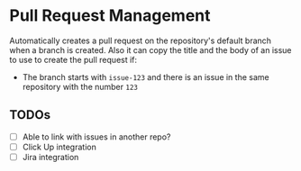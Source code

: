 # Pull Request Management
Automatically creates a pull request on the repository's default branch when a branch is created. 
Also it can copy the title and the body of an issue to use to create the pull request if:
- The branch starts with `issue-123` and there is an issue in the same repository with the number `123`
 
## TODOs
- [ ] Able to link with issues in another repo?
- [ ] Click Up integration
- [ ] Jira integration
